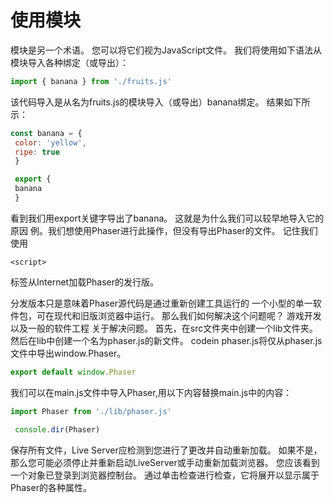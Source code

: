 # 使用模块

模块是另一个术语。 您可以将它们视为JavaScript文件。
我们将使用如下语法从模块导入各种绑定（或导出）：

```javascript
import { banana } from './fruits.js'
```

该代码导入是从名为fruits.js的模块导入（或导出）banana绑定。
结果如下所示：

```javascript
const banana = {
 color: 'yellow',
 ripe: true
 }

 export {
 banana
 }
```

看到我们用export关键字导出了banana。 这就是为什么我们可以较早地导入它的原因
例。我们想使用Phaser进行此操作，但没有导出Phaser的文件。 记住我们
使用

```
<script>
```

标签从Internet加载Phaser的发行版。

分发版本只是意味着Phaser源代码是通过重新创建工具运行的
一个小型的单一软件包，可在现代和旧版浏览器中运行。
那么我们如何解决这个问题呢？ 游戏开发以及一般的软件工程
关于解决问题。
首先，在src文件夹中创建一个lib文件夹。 然后在lib中创建一个名为phaser.js的新文件。
codein phaser.js将仅从phaser.js文件中导出window.Phaser。

```javascript
export default window.Phaser
```

我们可以在main.js文件中导入Phaser,用以下内容替换main.js中的内容：

```javascript
import Phaser from './lib/phaser.js'

 console.dir(Phaser)
```

保存所有文件，Live Server应检测到您进行了更改并自动重新加载。 如果不是，那么您可能必须停止并重新启动LiveServer或手动重新加载浏览器。
您应该看到一个对象已登录到浏览器控制台。 通过单击检查进行检查，它将展开以显示属于Phaser的各种属性。